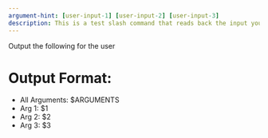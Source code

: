 ```yaml
---
argument-hint: [user-input-1] [user-input-2] [user-input-3]
description: This is a test slash command that reads back the input you give it
---
```


Output the following for the user

# Output Format:

- All Arguments: $ARGUMENTS
- Arg 1: $1
- Arg 2: $2
- Arg 3: $3

